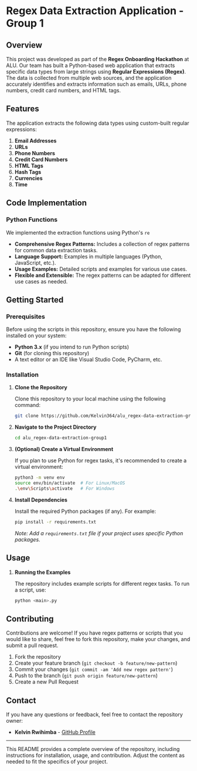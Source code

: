 # Regex Data Extraction Application - Group 1

## Overview

This project was developed as part of the **Regex Onboarding Hackathon** at ALU. Our team has built a Python-based web application that extracts specific data types from large strings using **Regular Expressions (Regex)**. The data is collected from multiple web sources, and the application accurately identifies and extracts information such as emails, URLs, phone numbers, credit card numbers, and HTML tags.

## Features

The application extracts the following data types using custom-built regular expressions:

1. **Email Addresses**
2. **URLs**
3. **Phone Numbers**
4. **Credit Card Numbers**
5. **HTML Tags**
6. **Hash Tags**
7. **Currencies**
8. **Time**
## Code Implementation

### Python Functions

We implemented the extraction functions using Python's `re` 

- **Comprehensive Regex Patterns:** Includes a collection of regex patterns for common data extraction tasks.
- **Language Support:** Examples in multiple languages (Python, JavaScript, etc.).
- **Usage Examples:** Detailed scripts and examples for various use cases.
- **Flexible and Extensible:** The regex patterns can be adapted for different use cases as needed.

## Getting Started

### Prerequisites

Before using the scripts in this repository, ensure you have the following installed on your system:

- **Python 3.x** (if you intend to run Python scripts)
- **Git** (for cloning this repository)
- A text editor or an IDE like Visual Studio Code, PyCharm, etc.

### Installation

1. **Clone the Repository**

   Clone this repository to your local machine using the following command:

   ```bash
   git clone https://github.com/Kelvin364/alu_regex-data-extraction-group1.git
   ```

2. **Navigate to the Project Directory**

   ```bash
   cd alu_regex-data-extraction-group1
   ```

3. **(Optional) Create a Virtual Environment**

   If you plan to use Python for regex tasks, it's recommended to create a virtual environment:

   ```bash
   python3 -m venv env
   source env/bin/activate  # For Linux/MacOS
   .\env\Scripts\activate   # For Windows
   ```

4. **Install Dependencies**

   Install the required Python packages (if any). For example:

   ```bash
   pip install -r requirements.txt
   ```

   *Note: Add a `requirements.txt` file if your project uses specific Python packages.*

## Usage

1. **Running the Examples**

   The repository includes example scripts for different regex tasks. To run a script, use:

   ```bash
   python <main>.py
   ```
## Contributing

Contributions are welcome! If you have regex patterns or scripts that you would like to share, feel free to fork this repository, make your changes, and submit a pull request.

1. Fork the repository
2. Create your feature branch (`git checkout -b feature/new-pattern`)
3. Commit your changes (`git commit -am 'Add new regex pattern'`)
4. Push to the branch (`git push origin feature/new-pattern`)
5. Create a new Pull Request

## Contact

If you have any questions or feedback, feel free to contact the repository owner:

- **Kelvin Rwihimba** - [GitHub Profile](https://github.com/Kelvin364)

---

This README provides a complete overview of the repository, including instructions for installation, usage, and contribution. Adjust the content as needed to fit the specifics of your project.